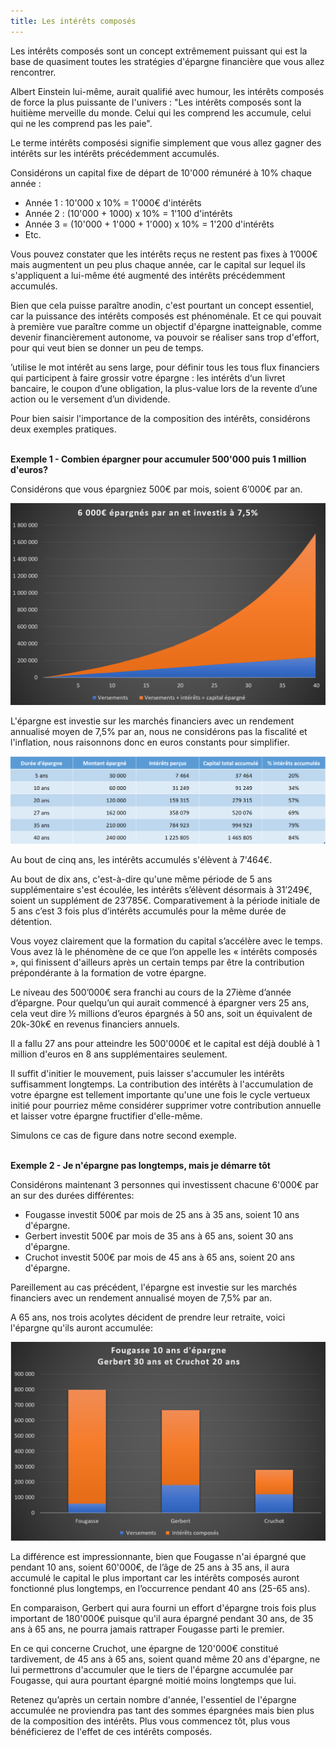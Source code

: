 ```yaml
---
title: Les intérêts composés
---
```


Les intérêts composés sont un concept extrêmement puissant qui est la base de quasiment toutes les stratégies d'épargne financière que vous allez rencontrer.

Albert Einstein lui-même, aurait qualifié avec humour, les intérêts composés de force la plus puissante de l'univers : "Les intérêts composés sont la huitième merveille du monde. Celui qui les comprend les accumule, celui qui ne les comprend pas les paie".

Le terme intérêts composési signifie simplement que vous allez gagner des intérêts sur les intérêts précédemment accumulés.

Considérons un capital fixe de départ de 10'000 rémunéré à 10% chaque année :

- Année 1 : 10'000 x 10% = 1'000€ d'intérêts
- Année 2 : (10'000 + 1000) x 10% = 1'100 d'intérêts
- Année 3 = (10'000 + 1'000 + 1'000) x 10% = 1'200 d'intérêts
- Etc.

Vous pouvez constater que les intérêts reçus ne restent pas fixes à 1’000€ mais augmentent un peu plus chaque année, car le capital sur lequel ils s'appliquent a lui-même été augmenté des intérêts précédemment accumulés.

Bien que cela puisse paraître anodin, c'est pourtant un concept essentiel, car la puissance des intérêts composés est phénoménale. Et ce qui pouvait à première vue paraître comme un objectif d'épargne inatteignable, comme devenir financièrement autonome, va pouvoir se réaliser sans trop d'effort, pour qui veut bien se donner un peu de temps.

<!-- C'est un peu comme rouler une boule de neige, la boule va progressivement gagner de la masse, au début la progression est lente, puis s'accélère de plus en plus, jusqu'à ce qu’on ne puisse plus la faire rouler tellement elle est devenue lourde. -->

’utilise le mot intérêt au sens large, pour définir tous les tous flux financiers qui participent à faire grossir votre épargne : les intérêts d‘un livret bancaire, le coupon d’une obligation, la plus-value lors de la revente d’une action ou le versement d’un dividende.

Pour bien saisir l'importance de la composition des intérêts, considérons deux exemples pratiques.
<br></br>

**Exemple 1 - Combien épargner pour accumuler 500'000 puis 1 million d'euros?**

Considérons que vous épargniez 500€ par mois, soient 6’000€ par an.

![Simulation graphique épargne](./images/sim-6k-graph.png)

L'épargne est investie sur les marchés financiers avec un rendement annualisé moyen de 7,5% par an, nous ne considérons pas la fiscalité et l'inflation, nous raisonnons donc en euros constants pour simplifier.

![Simulation tableau épargne](./images/sim-6k-table.png)

Au bout de cinq ans, les intérêts accumulés s'élèvent à 7'464€.

Au bout de dix ans, c'est-à-dire qu'une même période de 5 ans supplémentaire s'est écoulée, les intérêts s’élèvent désormais à 31’249€, soient un supplément de 23’785€. Comparativement à la période initiale de 5 ans c’est 3 fois plus d’intérêts accumulés pour la même durée de détention.

Vous voyez clairement que la formation du capital s’accélère avec le temps. Vous avez là le phénomène de ce que l’on appelle les « intérêts composés », qui finissent d'ailleurs après un certain temps par être la contribution prépondérante à la formation de votre épargne.

Le niveau des 500’000€ sera franchi au cours de la 27ième d’année d’épargne. Pour quelqu’un qui aurait commencé à épargner vers 25 ans, cela veut dire ½ millions d’euros épargnés à 50 ans, soit un équivalent de 20k-30k€ en revenus financiers annuels.

Il a fallu 27 ans pour atteindre les 500'000€ et le capital est déjà doublé à 1 million d'euros en 8 ans supplémentaires seulement.

Il suffit d'initier le mouvement, puis laisser s'accumuler les intérêts suffisamment longtemps. La contribution des intérêts à l'accumulation de votre épargne est tellement importante qu'une une fois le cycle vertueux initié pour pourriez même considérer supprimer votre contribution annuelle et laisser votre épargne fructifier d'elle-même.

Simulons ce cas de figure dans notre second exemple.
<br></br>

**Exemple 2 - Je n'épargne pas longtemps, mais je démarre tôt**

Considérons maintenant 3 personnes qui investissent chacune 6'000€ par an sur des durées différentes:
- Fougasse investit 500€ par mois de 25 ans à 35 ans, soient 10 ans d'épargne.  
- Gerbert investit 500€ par mois de 35 ans à 65 ans, soient 30 ans d'épargne.
- Cruchot investit 500€ par mois de 45 ans à 65 ans, soient 20 ans d'épargne.

Pareillement au cas précédent, l'épargne est investie sur les marchés financiers avec un rendement annualisé moyen de 7,5% par an.

A 65 ans, nos trois acolytes décident de prendre leur retraite, voici l'épargne qu'ils auront accumulée:

![Incidence du temps sur l'épragne](./images/sim-scenaris.png)

La différence est impressionnante, bien que Fougasse n'ai épargné que pendant 10 ans, soient 60'000€, de l’âge de 25 ans à 35 ans, il aura accumulé le capital le plus important car les intérêts composés auront fonctionné plus longtemps, en l’occurrence pendant 40 ans (25-65 ans).

En comparaison, Gerbert qui aura fourni un effort d'épargne trois fois plus important de 180'000€ puisque qu'il aura épargné pendant 30 ans, de 35 ans à 65 ans, ne pourra jamais rattraper Fougasse parti le premier.

En ce qui concerne Cruchot, une épargne de 120'000€ constitué tardivement, de 45 ans à 65 ans, soient quand même 20 ans d'épargne, ne lui permettrons d'accumuler que le tiers de l'épargne accumulée par Fougasse, qui aura pourtant épargné moitié moins longtemps que lui.

Retenez qu’après un certain nombre d'année, l'essentiel de l'épargne accumulée ne proviendra pas tant des sommes épargnées mais bien plus de la composition des intérêts. Plus vous commencez tôt, plus vous bénéficierez de l'effet de ces intérêts composés.

<!-- **A retenir : Après un certain nombre d'année, l'essentiel de l'épargne accumulée ne proviendra pas de des sommes épargnées mais des intérêts composés. Plus vous commencez tôt, plus vous bénéficierez de l'effet de ces intérêts composés. Pensez à la boule de neige.** -->
